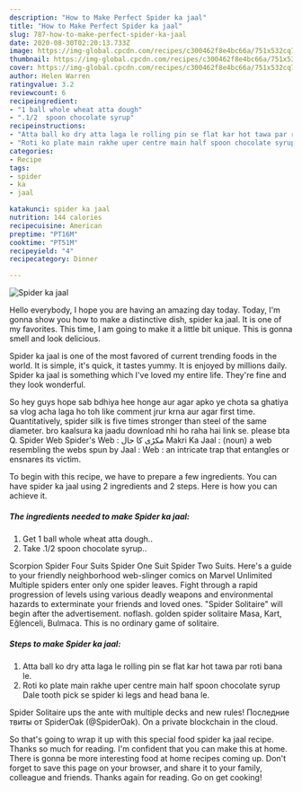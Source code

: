 ```yaml
---
description: "How to Make Perfect Spider ka jaal"
title: "How to Make Perfect Spider ka jaal"
slug: 787-how-to-make-perfect-spider-ka-jaal
date: 2020-08-30T02:20:13.733Z
image: https://img-global.cpcdn.com/recipes/c300462f8e4bc66a/751x532cq70/spider-ka-jaal-recipe-main-photo.jpg
thumbnail: https://img-global.cpcdn.com/recipes/c300462f8e4bc66a/751x532cq70/spider-ka-jaal-recipe-main-photo.jpg
cover: https://img-global.cpcdn.com/recipes/c300462f8e4bc66a/751x532cq70/spider-ka-jaal-recipe-main-photo.jpg
author: Helen Warren
ratingvalue: 3.2
reviewcount: 6
recipeingredient:
- "1 ball whole wheat atta dough"
- ".1/2  spoon chocolate syrup"
recipeinstructions:
- "Atta ball ko dry atta laga le rolling pin se flat kar hot tawa par roti bana le."
- "Roti ko plate main rakhe uper centre main half spoon chocolate syrup Dale tooth pick se spider ki legs and head bana le."
categories:
- Recipe
tags:
- spider
- ka
- jaal

katakunci: spider ka jaal 
nutrition: 144 calories
recipecuisine: American
preptime: "PT16M"
cooktime: "PT51M"
recipeyield: "4"
recipecategory: Dinner

---
```



![Spider ka jaal](https://img-global.cpcdn.com/recipes/c300462f8e4bc66a/751x532cq70/spider-ka-jaal-recipe-main-photo.jpg)

Hello everybody, I hope you are having an amazing day today. Today, I'm gonna show you how to make a distinctive dish, spider ka jaal. It is one of my favorites. This time, I am going to make it a little bit unique. This is gonna smell and look delicious.

Spider ka jaal is one of the most favored of current trending foods in the world. It is simple, it's quick, it tastes yummy. It is enjoyed by millions daily. Spider ka jaal is something which I've loved my entire life. They're fine and they look wonderful.

So hey guys hope sab bdhiya hee honge aur agar apko ye chota sa ghatiya sa vlog acha laga ho toh like comment jrur krna aur agar first time. Quantitatively, spider silk is five times stronger than steel of the same diameter. bro kaalsura ka jaadu download nhi ho raha hai link se. please bta Q. Spider Web Spider&#39;s Web : مکڑی کا جال Makri Ka Jaal : (noun) a web resembling the webs spun by Jaal : Web : an intricate trap that entangles or ensnares its victim.


To begin with this recipe, we have to prepare a few ingredients. You can have spider ka jaal using 2 ingredients and 2 steps. Here is how you can achieve it.

<!--inarticleads1-->

##### The ingredients needed to make Spider ka jaal:

1. Get 1 ball whole wheat atta dough..
1. Take .1/2  spoon chocolate syrup..


Scorpion Spider Four Suits Spider One Suit Spider Two Suits. Here&#39;s a guide to your friendly neighborhood web-slinger comics on Marvel Unlimited Multiple spiders enter only one spider leaves. Fight through a rapid progression of levels using various deadly weapons and environmental hazards to exterminate your friends and loved ones. &#34;Spider Solitaire&#34; will begin after the advertisement. noflash. golden spider solitaire Masa, Kart, Eğlenceli, Bulmaca. This is no ordinary game of solitaire. 

<!--inarticleads2-->

##### Steps to make Spider ka jaal:

1. Atta ball ko dry atta laga le rolling pin se flat kar hot tawa par roti bana le.
1. Roti ko plate main rakhe uper centre main half spoon chocolate syrup Dale tooth pick se spider ki legs and head bana le.


Spider Solitaire ups the ante with multiple decks and new rules! Последние твиты от SpiderOak (@SpiderOak). On a private blockchain in the cloud. 

So that's going to wrap it up with this special food spider ka jaal recipe. Thanks so much for reading. I'm confident that you can make this at home. There is gonna be more interesting food at home recipes coming up. Don't forget to save this page on your browser, and share it to your family, colleague and friends. Thanks again for reading. Go on get cooking!
